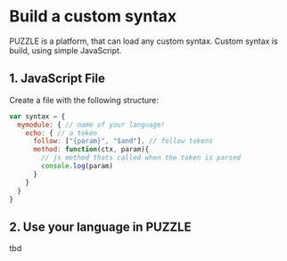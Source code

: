 # Build a custom syntax

PUZZLE is a platform, that can load any custom syntax.
Custom syntax is build, using simple JavaScript.

## 1. JavaScript File

Create a file with the following structure:

```javascript
var syntax = {
  mymodule: { // name of your language!
    echo: { // a token
      follow: ["{param}", "$and"], // follow tokens
      method: function(ctx, param){
        // js method thats called when the token is parsed
        console.log(param)
      }
    }
  }
}
```

## 2. Use your language in PUZZLE

tbd